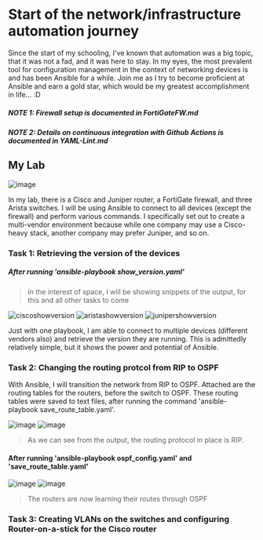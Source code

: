 # Start of the network/infrastructure automation journey
Since the start of my schooling, I've known that automation was a big topic, that it was not a fad, and it was here to stay. In my eyes, the most prevalent tool for configuration management in the context of networking devices is and has been Ansible for a while. Join me as I try to become proficient at Ansible and earn a gold star, which would be my greatest accomplishment in life... :D
##### NOTE 1: Firewall setup is documented in FortiGateFW.md
##### NOTE 2: Details on continuous integration with Github Actions is documented in YAML-Lint.md
## My Lab
![image](https://user-images.githubusercontent.com/81763406/143357359-0d3b9952-06a9-46cb-8a1c-3a5dd1579aea.png)

In my lab, there is a Cisco and Juniper router, a FortiGate firewall, and three Arista switches. I will be using Ansible to connect to all devices (except the firewall) and perform various commands. I specifically set out to create a multi-vendor environment because while one company may use a Cisco-heavy stack, another company may prefer Juniper, and so on. 

### Task 1: Retrieving the version of the devices
##### After running 'ansible-playbook show_version.yaml'

> In the interest of space, I will be showing snippets of the output, for this and all other tasks to come

![ciscoshowversion](https://user-images.githubusercontent.com/81763406/142037007-f3152ff2-3461-42a8-a89f-10bcf81a22cf.png)
![aristashowversion](https://user-images.githubusercontent.com/81763406/142037081-0b9d1ded-6966-4aaa-9864-2e6cbb9b8d0d.png)
![junipershowversion](https://user-images.githubusercontent.com/81763406/142037092-a54c56e8-cc6a-45af-984a-7b08c0433b4d.png)

Just with one playbook, I am able to connect to multiple devices (different vendors also) and retrieve the version they are running. This is admittedly relatively simple, but it shows the power and potential of Ansible.

### Task 2: Changing the routing protcol from RIP to OSPF
With Ansible, I will transition the network from RIP to OSPF.
Attached are the routing tables for the routers, before the switch to OSPF. These routing tables were saved to text files, after running the command 'ansible-playbook save_route_table.yaml'.

![image](https://user-images.githubusercontent.com/81763406/143461131-81abcf50-1665-4c62-b209-89d2b306ec0e.png)
![image](https://user-images.githubusercontent.com/81763406/143461247-193e0e64-32a1-4e70-9c6b-2bdd37d00995.png)

> As we can see from the output, the routing protocol in place is RIP.

#### After running 'ansible-playbook ospf_config.yaml' and 'save_route_table.yaml'
![image](https://user-images.githubusercontent.com/81763406/143314284-d215610e-2fd9-4e3a-8418-a1e2292ac3d1.png)
![image](https://user-images.githubusercontent.com/81763406/143314369-dbe9569a-2990-4eb3-86ca-c65f3d83b0e1.png)

> The routers are now learning their routes through OSPF

### Task 3: Creating VLANs on the switches and configuring Router-on-a-stick for the Cisco router
